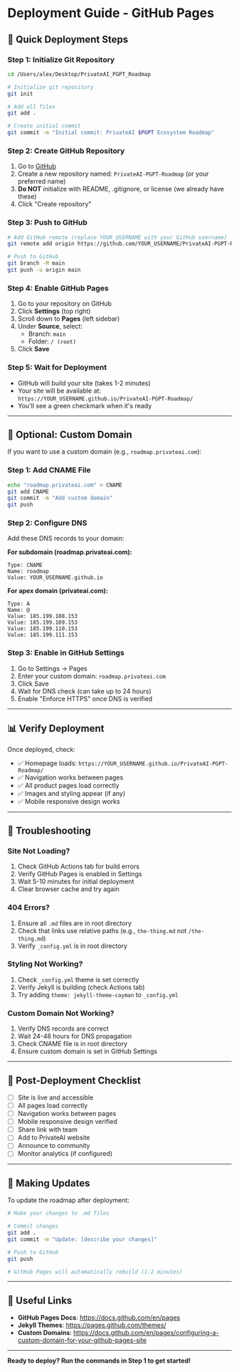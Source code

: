 # Deployment Guide - GitHub Pages

## 🚀 Quick Deployment Steps

### Step 1: Initialize Git Repository

```bash
cd /Users/alex/Desktop/PrivateAI_PGPT_Roadmap

# Initialize git repository
git init

# Add all files
git add .

# Create initial commit
git commit -m "Initial commit: PrivateAI $PGPT Ecosystem Roadmap"
```

### Step 2: Create GitHub Repository

1. Go to [GitHub](https://github.com/new)
2. Create a new repository named: `PrivateAI-PGPT-Roadmap` (or your preferred name)
3. **Do NOT** initialize with README, .gitignore, or license (we already have these)
4. Click "Create repository"

### Step 3: Push to GitHub

```bash
# Add GitHub remote (replace YOUR_USERNAME with your GitHub username)
git remote add origin https://github.com/YOUR_USERNAME/PrivateAI-PGPT-Roadmap.git

# Push to GitHub
git branch -M main
git push -u origin main
```

### Step 4: Enable GitHub Pages

1. Go to your repository on GitHub
2. Click **Settings** (top right)
3. Scroll down to **Pages** (left sidebar)
4. Under **Source**, select:
   - Branch: `main`
   - Folder: `/ (root)`
5. Click **Save**

### Step 5: Wait for Deployment

- GitHub will build your site (takes 1-2 minutes)
- Your site will be available at: `https://YOUR_USERNAME.github.io/PrivateAI-PGPT-Roadmap/`
- You'll see a green checkmark when it's ready

---

## 🎨 Optional: Custom Domain

If you want to use a custom domain (e.g., `roadmap.privateai.com`):

### Step 1: Add CNAME File

```bash
echo "roadmap.privateai.com" > CNAME
git add CNAME
git commit -m "Add custom domain"
git push
```

### Step 2: Configure DNS

Add these DNS records to your domain:

**For subdomain (roadmap.privateai.com):**
```
Type: CNAME
Name: roadmap
Value: YOUR_USERNAME.github.io
```

**For apex domain (privateai.com):**
```
Type: A
Name: @
Value: 185.199.108.153
Value: 185.199.109.153
Value: 185.199.110.153
Value: 185.199.111.153
```

### Step 3: Enable in GitHub Settings

1. Go to Settings → Pages
2. Enter your custom domain: `roadmap.privateai.com`
3. Click Save
4. Wait for DNS check (can take up to 24 hours)
5. Enable "Enforce HTTPS" once DNS is verified

---

## 📊 Verify Deployment

Once deployed, check:

- ✅ Homepage loads: `https://YOUR_USERNAME.github.io/PrivateAI-PGPT-Roadmap/`
- ✅ Navigation works between pages
- ✅ All product pages load correctly
- ✅ Images and styling appear (if any)
- ✅ Mobile responsive design works

---

## 🔧 Troubleshooting

### Site Not Loading?

1. Check GitHub Actions tab for build errors
2. Verify GitHub Pages is enabled in Settings
3. Wait 5-10 minutes for initial deployment
4. Clear browser cache and try again

### 404 Errors?

1. Ensure all `.md` files are in root directory
2. Check that links use relative paths (e.g., `the-thing.md` not `/the-thing.md`)
3. Verify `_config.yml` is in root directory

### Styling Not Working?

1. Check `_config.yml` theme is set correctly
2. Verify Jekyll is building (check Actions tab)
3. Try adding `theme: jekyll-theme-cayman` to `_config.yml`

### Custom Domain Not Working?

1. Verify DNS records are correct
2. Wait 24-48 hours for DNS propagation
3. Check CNAME file is in root directory
4. Ensure custom domain is set in GitHub Settings

---

## 🎯 Post-Deployment Checklist

- [ ] Site is live and accessible
- [ ] All pages load correctly
- [ ] Navigation works between pages
- [ ] Mobile responsive design verified
- [ ] Share link with team
- [ ] Add to PrivateAI website
- [ ] Announce to community
- [ ] Monitor analytics (if configured)

---

## 📝 Making Updates

To update the roadmap after deployment:

```bash
# Make your changes to .md files

# Commit changes
git add .
git commit -m "Update: [describe your changes]"

# Push to GitHub
git push

# GitHub Pages will automatically rebuild (1-2 minutes)
```

---

## 🔗 Useful Links

- **GitHub Pages Docs**: https://docs.github.com/en/pages
- **Jekyll Themes**: https://pages.github.com/themes/
- **Custom Domains**: https://docs.github.com/en/pages/configuring-a-custom-domain-for-your-github-pages-site

---

**Ready to deploy? Run the commands in Step 1 to get started!**
